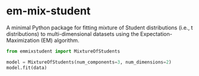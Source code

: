 # em-mix-student

A minimal Python package for fitting mixture of Student distributions (i.e., t distributions) to multi-dimensional datasets using the Expectation-Maximization (EM) algorithm.

```python
from emmixstudent import MixtureOfStudents

model = MixtureOfStudents(num_components=3, num_dimensions=2)
model.fit(data)
```
